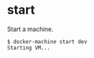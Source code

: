 <!--[metadata]>
+++
title = "start"
description = "Start a machine"
keywords = ["machine, start, subcommand"]
[menu.main]
identifier="machine.start"
parent="smn_machine_subcmds"
+++
<![end-metadata]-->

# start

Start a machine.

```
$ docker-machine start dev
Starting VM...
```
